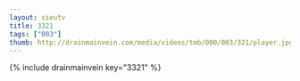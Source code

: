 ```yaml
--- 
layout: sieutv
title: 3321
tags: ["003"]
thumb: http://drainmainvein.com/media/videos/tmb/000/003/321/player.jpg
---
```

{% include drainmainvein key="3321" %} 
